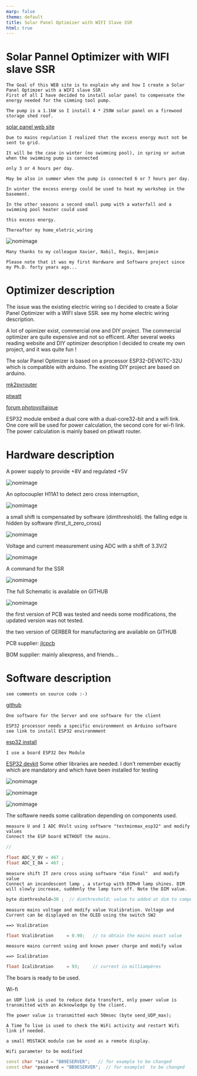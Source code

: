 ```yaml
---
marp: false
theme: default
title: Solar Panel Optimizer with WIFI Slave SSR
html: true
---
```


# Solar Pannel Optimizer with WIFI slave SSR

    The Goal of this WEB site is to explain why and how I create a Solar Panel Optimzer with a WIFI slave SSR
    First of all I have decided to install solar panel to compensate the energy needed for the simming tool pump.
 
    The pump is a 1.1kW so I install 4 * 250W solar panel on a firewood storage shed roof.

[solar panel web site](https://www.oscaro-power.com/kit-solaire-autoconsommation/706-3835-kit-solaire-autoconsommation-le-petit-kit-meilleur-prix.html#/175-nombre_de_panneau_kit-4/768-type_de_fixation-fibrociment)



    Due to mains regulation I realized that the excess energy must not be sent to grid. 
    
    It will be the case in winter (no swimming pool), in spring or autum when the swimming pump is connected 
    
    only 3 or 4 hours per day.

    May be also in summer when the pump is connected 6 or 7 hours per day.

    In winter the excess energy could be used to heat my workshop in the basement.

    In the other seasons a second small pump with a waterfall and a swimming pool heater could used 
    
    this excess energy.

    Thereafter my home_eletric_wiring

![nomimage](home_eletric_wiring.jpg)

    Many thanks to my colleague Xavier, Nabil, Regis, Benjamin

    Please note that it was my first Hardware and Software project since my Ph.D. forty years ago...
    
    

# Optimizer description

The issue was the existing electric wiring so I decided to create a Solar Panel Optimizer with a WIFI slave SSR. see my home electric wiring description.

A lot of opimizer exist, commercial one and DIY project. The commercial optimizer are quite expensive and not so efficent. After several weeks reading website and DIY optimizer description I decided to create my own project, and it was quite fun !

 The solar Panel Optimizer is based on a processor ESP32-DEVKITC-32U which is compatible with arduino. The existing DIY project are based on arduino.

 [mk2pvrouter](https://mk2pvrouter.co.uk/index.html)

 [ptwatt](http://ptiwatt.kyna.eu/?post/2018/07/23/Fabriquer-un-power-router)

 [forum photovoltaique](http://forum-photovoltaique.fr/viewtopic.php?f=18&t=38146)
 

 ESP32 module embed a dual core with a dual-core32-bit and a wifi link. 
 One core will be used for power calculation, the second core for wi-fi link.
 The power calculation is mainly based on ptiwatt router.



# Hardware description


 A power supply to provide +8V and regulated +5V 

![nomimage](power_supply.jpg)

 An optocoupler H11A1 to detect zero cross interruption, 

![nomimage](Zero_cross_detection.jpg)

a small shift is compensated by software (dimthreshold). the falling edge is hidden by software (first_it_zero_cross)

![nomimage](Zero_cross_detection_IT.jpg)

 Voltage and current measurement using ADC with a shift of 3.3V/2

![nomimage](UI_measurement.jpg)

A command for the SSR

![nomimage](SSR_control.jpg)

The full Schematic is available on GITHUB

![nomimage](schema.jpg)


 the first version of PCB was tested and needs some modifications, the updated version was not tested.
 
 the two version of GERBER for manufactoring are available on GITHUB
 
 PCB supplier: [jlcpcb](https://jlcpcb.com/)

 BOM supplier: mainly aliexpress, and friends...

 


# Software description


    see comments on source code :-)    
    
[github](https://github.com/jjdegaine/Wifi-Solar-panel-optimizer-)

    One software for the Server and one software for the client

    ESP32 processor needs a specific environmment on Arduino software
    see link to install ESP32 environmment  
[esp32 install](https://randomnerdtutorials.com/installing-the-esp32-board-in-arduino-ide-windows-instructions/)

    I use a board ESP32 Dev Module

[ESP32 devkit](https://www.tme.eu/fr/details/esp32-devkitc-32u/outils-pour-transmission-de-donnees/espressif/)
    Some other libraries are needed. I don't remember exactly which are mandatory and which have been installed for testing

![nomimage](libraries_1.jpg) 

![nomimage](libraries_2.jpg) 

![nomimage](libraries_3.jpg)

The softawre needs some calibration depending on components used.

    measure U and I ADC 0Volt using software "testminmax_esp32" and modify values
    Connect the ESP board WITHOUT the mains.

```c++
//

float ADC_V_0V = 467 ;
float ADC_I_0A = 467 ;
```


    measure shift IT zero cross using software "dim final"  and modify value 
    Connect an incandescent lamp , a startup with DIM=0 lamp shines. DIM will slowly increase, suddenly the lamp turn off. Note the DIM value.

```c++
byte dimthreshold=30 ;	// dimthreshold; value to added at dim to compensate phase shift
```
    measure mains voltage and modify value Vcalibration. Voltage and Current can be displayed on the OLED using the switch SW2

    ==> Vcalibration
```c++
float Vcalibration     = 0.90;   // to obtain the mains exact value 
```

    measure mains current using and known power charge and modify value

    ==> Icalibration
```c++
float Icalibration     = 93;     // current in milliampères
```
   The boars is ready to be used.
 
Wi-fi

    an UDP link is used to reduce data transfert, only power value is transmitted with an Acknowledge by the client.

    The power value is transmitted each 50msec (byte send_UDP_max); 

    A Time To live is used to check the WiFi activity and restart Wifi link if needed.

    a small M5STACK module can be used as a remote display.

    Wifi parameter to be modified

```c++
const char *ssid = "BB9ESERVER";   // for example to be changed 
const char *password = "BB9ESERVER";  // for examplet  to be changed
```
    


